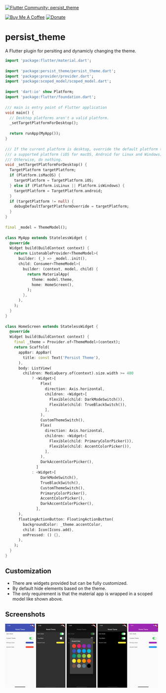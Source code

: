 [![Flutter Community: persist_theme](https://fluttercommunity.dev/_github/header/persist_theme)](https://github.com/fluttercommunity/community)

[![Buy Me A Coffee](https://img.shields.io/badge/Donate-Buy%20Me%20A%20Coffee-yellow.svg)](https://www.buymeacoffee.com/rodydavis)
[![Donate](https://img.shields.io/badge/Donate-PayPal-green.svg)](https://www.paypal.com/cgi-bin/webscr?cmd=_s-xclick&hosted_button_id=WSH3GVC49GNNJ)

# persist_theme

A Flutter plugin for persiting and dynamicly changing the theme.

``` dart 
import 'package:flutter/material.dart';

import 'package:persist_theme/persist_theme.dart';
import 'package:provider/provider.dart';
import 'package:scoped_model/scoped_model.dart';

import 'dart:io' show Platform;
import 'package:flutter/foundation.dart';

/// main is entry point of Flutter application
void main() {
  // Desktop platforms aren't a valid platform.
  _setTargetPlatformForDesktop();

  return runApp(MyApp());
}

/// If the current platform is desktop, override the default platform to
/// a supported platform (iOS for macOS, Android for Linux and Windows).
/// Otherwise, do nothing.
void _setTargetPlatformForDesktop() {
  TargetPlatform targetPlatform;
  if (Platform.isMacOS) {
    targetPlatform = TargetPlatform.iOS;
  } else if (Platform.isLinux || Platform.isWindows) {
    targetPlatform = TargetPlatform.android;
  }
  if (targetPlatform != null) {
    debugDefaultTargetPlatformOverride = targetPlatform;
  }
}

final _model = ThemeModel();

class MyApp extends StatelessWidget {
  @override
  Widget build(BuildContext context) {
    return ListenableProvider<ThemeModel>(
      builder: (_) => _model..init(),
      child: Consumer<ThemeModel>(
        builder: (context, model, child) {
          return MaterialApp(
            theme: model.theme,
            home: HomeScreen(),
          );
        },
      ),
    );
  }
}

class HomeScreen extends StatelessWidget {
  @override
  Widget build(BuildContext context) {
    final _theme = Provider.of<ThemeModel>(context);
    return Scaffold(
      appBar: AppBar(
        title: const Text('Persist Theme'),
      ),
      body: ListView(
        children: MediaQuery.of(context).size.width >= 480
            ? <Widget>[
                Flex(
                  direction: Axis.horizontal,
                  children: <Widget>[
                    Flexible(child: DarkModeSwitch()),
                    Flexible(child: TrueBlackSwitch()),
                  ],
                ),
                CustomThemeSwitch(),
                Flex(
                  direction: Axis.horizontal,
                  children: <Widget>[
                    Flexible(child: PrimaryColorPicker()),
                    Flexible(child: AccentColorPicker()),
                  ],
                ),
                DarkAccentColorPicker(),
              ]
            : <Widget>[
                DarkModeSwitch(),
                TrueBlackSwitch(),
                CustomThemeSwitch(),
                PrimaryColorPicker(),
                AccentColorPicker(),
                DarkAccentColorPicker(),
              ],
      ),
      floatingActionButton: FloatingActionButton(
        backgroundColor: _theme.accentColor,
        child: Icon(Icons.add),
        onPressed: () {},
      ),
    );
  }
}


```

## Customization

* There are widgets provided but can be fully customized.
* By default hide elements based on the theme.
* The only requirement is that the material app is wrapped in a scoped model like shown above.

## Screenshots

<img src="screenshots/1.png" width="19%"> <img src="screenshots/2.png" width="19%"> <img src="screenshots/3.png" width="19%"> <img src="screenshots/4.png" width="19%"> <img src="screenshots/5.png" width="19%">
